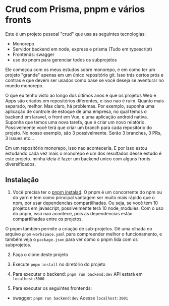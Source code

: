 # Crud com Prisma, pnpm e vários fronts

Este é um projeto pessoal "crud" que usa as seguintes tecnologias:

- Monorepo
- Servidor backend em node, express e prisma (Tudo em typescript)
- Frontends: swagger
- uso do pnpm para gerenciar todos os subprojetos

Ele começou com os meus estudos sobre monorepo, e em como ter um projeto "grande" apenas em um único repositório git. Isso trás certos prós e contras e que devem ser usados como base se você deseja se aventurar no mundo monorepo.

O que eu tenho visto ao longo dos últimos anos é que os projetos Web e Apps são criados em repositórios diferentes, e isso nao é ruim. Quanto mais separado, melhor. Mas claro, há problemas. Por exemplo, suponha uma aplicação de controle de estoque de uma empresa, no qual temos o backend em laravel, o front em Vue, e uma aplicação android nativa. Suponha que temos uma nova tarefa, que é criar um novo relatório. Possivelmente você terá que criar um branch para cada repositório do projeto. No nosso exemplo, são 3 possivelmente. Serão 3 branches, 3 PRs, 3 issues etc...

Em um repositório monorepo, isso nao aconteceria. E por isso estou estudando cada vez mais o monorepo e um dos resultados desse estudo é este projeto. minha ideia é fazer um backend unico com alguns fronts diversificados.

## Instalação

1. Você precisa ter o [pnpm instalad](https://pnpm.io/pt/installation). O pnpm é um concorrente do npm ou do yarn e tem como principal vantagem ser muito mais rápido que o npm, por usar dependencias compartilhadas. Ou seja, se você tem 10 projetos em javascript, possivelmente terá 10 node_modules. Com o uso do pnpm, isso nao acontece, pois as dependencias estão compartilhadas entre os projetos.

O pnpm também permite a criação de sub-projetos. Dê uma olhada no arquivo `pnpm-workspace.yaml` para compreender melhor o funcionamento, e também veja o `package.json` para ver como o pnpm lida com os subprojetos.

2. Faça o clone deste projeto

3. Execute `pnpm install` no diretório do projeto

4. Para executar o backend: `pnpm run backend:dev` API estará em `localhost:3000`

5. Para executar os seguintes frontends:

- swagger: `pnpm run backend:dev` Acesse `localhost:3001`
